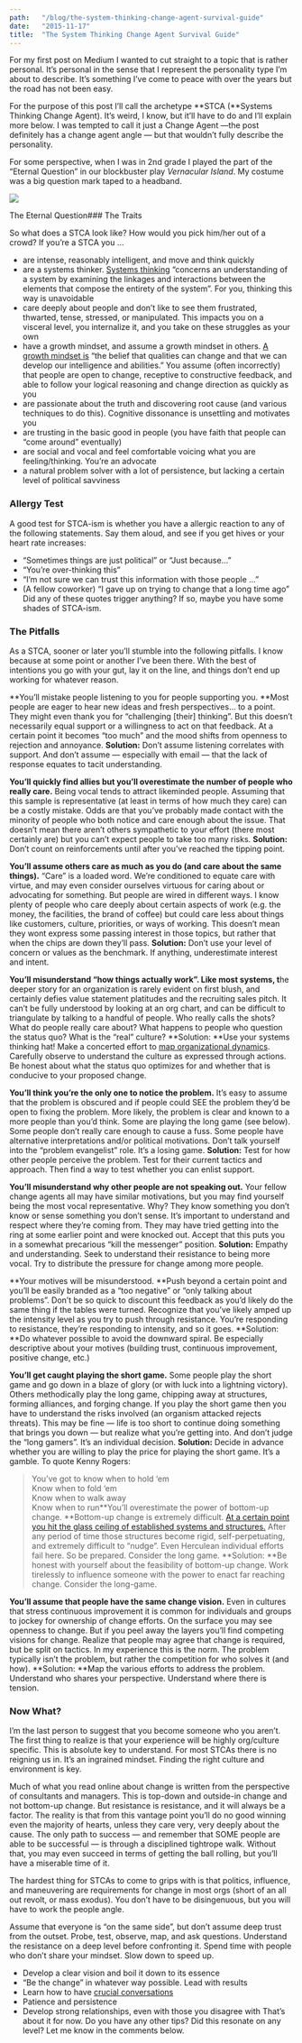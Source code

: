 ```yaml
---
path:	"/blog/the-system-thinking-change-agent-survival-guide"
date:	"2015-11-17"
title:	"The System Thinking Change Agent Survival Guide"
---
```


For my first post on Medium I wanted to cut straight to a topic that is rather personal. It’s personal in the sense that I represent the personality type I’m about to describe. It’s something I’ve come to peace with over the years but the road has not been easy.

For the purpose of this post I’ll call the archetype **STCA (**Systems Thinking Change Agent). It’s weird, I know, but it’ll have to do and I’ll explain more below. I was tempted to call it just a Change Agent —the post definitely has a change agent angle — but that wouldn’t fully describe the personality.

For some perspective, when I was in 2nd grade I played the part of the “Eternal Question” in our blockbuster play *Vernacular Island*. My costume was a big question mark taped to a headband.

![](/images/1*OrSJKFXvexqC3Mx8-TOTVg.png)

The Eternal Question### The Traits

So what does a STCA look like? How would you pick him/her out of a crowd? If you’re a STCA you …

* are intense, reasonably intelligent, and move and think quickly
* are a systems thinker. [Systems thinking](https://en.wikipedia.org/wiki/Systems_thinking) “concerns an understanding of a system by examining the linkages and interactions between the elements that compose the entirety of the system”. For you, thinking this way is unavoidable
* care deeply about people and don’t like to see them frustrated, thwarted, tense, stressed, or manipulated. This impacts you on a visceral level, you internalize it, and you take on these struggles as your own
* have a growth mindset, and assume a growth mindset in others. [A growth mindset is](http://ww2.kqed.org/mindshift/2015/11/16/growth-mindset-clearing-up-some-common-confusions/) “the belief that qualities can change and that we can develop our intelligence and abilities.” You assume (often incorrectly) that people are open to change, receptive to constructive feedback, and able to follow your logical reasoning and change direction as quickly as you
* are passionate about the truth and discovering root cause (and various techniques to do this). Cognitive dissonance is unsettling and motivates you
* are trusting in the basic good in people (you have faith that people can “come around” eventually)
* are social and vocal and feel comfortable voicing what you are feeling/thinking. You’re an advocate
* a natural problem solver with a lot of persistence, but lacking a certain level of political savviness
### Allergy Test

A good test for STCA-ism is whether you have a allergic reaction to any of the following statements. Say them aloud, and see if you get hives or your heart rate increases:

* “Sometimes things are just political” or “Just because…”
* “You’re over-thinking this”
* “I’m not sure we can trust this information with those people …”
* (A fellow coworker) “I gave up on trying to change that a long time ago”
Did any of these quotes trigger anything? If so, maybe you have some shades of STCA-ism.

### The Pitfalls

As a STCA, sooner or later you’ll stumble into the following pitfalls. I know because at some point or another I’ve been there. With the best of intentions you go with your gut, lay it on the line, and things don’t end up working for whatever reason.

**You’ll mistake people listening to you for people supporting you. **Most people are eager to hear new ideas and fresh perspectives… to a point. They might even thank you for “challenging [their] thinking”. But this doesn’t necessarily equal support or a willingness to act on that feedback. At a certain point it becomes “too much” and the mood shifts from openness to rejection and annoyance. **Solution:** Don’t assume listening correlates with support. And don’t assume — especially with email — that the lack of response equates to tacit understanding.

**You’ll quickly find allies but you’ll overestimate the number of people who really care.** Being vocal tends to attract likeminded people. Assuming that this sample is representative (at least in terms of how much they care) can be a costly mistake. Odds are that you’ve probably made contact with the minority of people who both notice and care enough about the issue. That doesn’t mean there aren’t others sympathetic to your effort (there most certainly are) but you can’t expect people to take too many risks. **Solution:** Don’t count on reinforcements until after you’ve reached the tipping point.

**You’ll assume others care as much as you do (and care about the same things).** “Care” is a loaded word. We’re conditioned to equate care with virtue, and may even consider ourselves virtuous for caring about or advocating for something. But people are wired in different ways. I know plenty of people who care deeply about certain aspects of work (e.g. the money, the facilities, the brand of coffee) but could care less about things like customers, culture, priorities, or ways of working. This doesn’t mean they wont express some passing interest in those topics, but rather that when the chips are down they’ll pass. **Solution:** Don’t use your level of concern or values as the benchmark. If anything, underestimate interest and intent.

**You’ll misunderstand “how things actually work”. **Like most systems,** t**he deeper story for an organization is rarely evident on first blush, and certainly defies value statement platitudes and the recruiting sales pitch. It can’t be fully understood by looking at an org chart, and can be difficult to triangulate by talking to a handful of people. Who really calls the shots? What do people really care about? What happens to people who question the status quo? What is the “real” culture? **Solution: **Use your systems thinking hat! Make a concerted effort to [map organizational dynamics](http://blog.strategyzer.com/posts/2015/10/13/the-culture-map-a-systematic-intentional-tool-for-designing-great-company-culture). Carefully observe to understand the culture as expressed through actions. Be honest about what the status quo optimizes for and whether that is conducive to your proposed change.

**You’ll think you’re the only one to notice the problem.** It’s easy to assume that the problem is obscured and if people could SEE the problem they’d be open to fixing the problem. More likely, the problem is clear and known to a more people than you’d think. Some are playing the long game (see below). Some people don’t really care enough to cause a fuss. Some people have alternative interpretations and/or political motivations. Don’t talk yourself into the “problem evangelist” role. It’s a losing game. **Solution:** Test for how other people perceive the problem. Test for their current tactics and approach. Then find a way to test whether you can enlist support.

**You’ll misunderstand why other people are not speaking out.** Your fellow change agents all may have similar motivations, but you may find yourself being the most vocal representative. Why? They know something you don’t know or sense something you don’t sense. It’s important to understand and respect where they’re coming from. They may have tried getting into the ring at some earlier point and were knocked out. Accept that this puts you in a somewhat precarious “kill the messenger” position. **Solution:** Empathy and understanding. Seek to understand their resistance to being more vocal. Try to distribute the pressure for change among more people.

**Your motives will be misunderstood. **Push beyond a certain point and you’ll be easily branded as a “too negative” or “only talking about problems”. Don’t be so quick to discount this feedback as you’d likely do the same thing if the tables were turned. Recognize that you’ve likely amped up the intensity level as you try to push through resistance. You’re responding to resistance, they’re responding to intensity, and so it goes. **Solution: **Do whatever possible to avoid the downward spiral. Be especially descriptive about your motives (building trust, continuous improvement, positive change, etc.)

**You’ll get caught playing the short game.** Some people play the short game and go down in a blaze of glory (or with luck into a lightning victory). Others methodically play the long game, chipping away at structures, forming alliances, and forging change. If you play the short game then you have to understand the risks involved (an organism attacked rejects threats). This may be fine — life is too short to continue doing something that brings you down — but realize what you’re getting into. And don’t judge the “long gamers”. It’s an individual decision. **Solution:** Decide in advance whether you are willing to play the price for playing the short game. It’s a gamble. To quote Kenny Rogers:


> You’ve got to know when to hold ‘em  
> Know when to fold ‘em  
> Know when to walk away  
> Know when to run**You’ll overestimate the power of bottom-up change. **Bottom-up change is extremely difficult. [At a certain point you hit the glass ceiling of established systems and structures.](http://www.craiglarman.com/wiki/index.php?title=Larman%27s_Laws_of_Organizational_Behavior) After any period of time those structures become rigid, self-perpetuating, and extremely difficult to “nudge”. Even Herculean individual efforts fail here. So be prepared. Consider the long game. **Solution: **Be honest with yourself about the feasibility of bottom-up change. Work tirelessly to influence someone with the power to enact far reaching change. Consider the long-game.

**You’ll assume that people have the same change vision.** Even in cultures that stress continuous improvement it is common for individuals and groups to jockey for ownership of change efforts. On the surface you may see openness to change. But if you peel away the layers you’ll find competing visions for change. Realize that people may agree that change is required, but be split on tactics. In my experience this is the norm. The problem typically isn’t the problem, but rather the competition for who solves it (and how). **Solution: **Map the various efforts to address the problem. Understand who shares your perspective. Understand where there is tension.

### Now What?

I’m the last person to suggest that you become someone who you aren’t. The first thing to realize is that your experience will be highly org/culture specific. This is absolute key to understand. For most STCAs there is no reigning us in. It’s an ingrained mindset. Finding the right culture and environment is key.

Much of what you read online about change is written from the perspective of consultants and managers. This is top-down and outside-in change and not bottom-up change. But resistance is resistance, and it will always be a factor. The reality is that from this vantage point you’ll do no good winning even the majority of hearts, unless they care very, very deeply about the cause. The only path to success — and remember that SOME people are able to be successful — is through a disciplined tightrope walk. Without that, you may even succeed in terms of getting the ball rolling, but you’ll have a miserable time of it.

The hardest thing for STCAs to come to grips with is that politics, influence, and maneuvering are requirements for change in most orgs (short of an all out revolt, or mass exodus). You don’t have to be disingenuous, but you will have to work the people angle.

Assume that everyone is “on the same side”, but don’t assume deep trust from the outset. Probe, test, observe, map, and ask questions. Understand the resistance on a deep level before confronting it. Spend time with people who don’t share your mindset. Slow down to speed up.

* Develop a clear vision and boil it down to its essence
* “Be the change” in whatever way possible. Lead with results
* Learn how to have [crucial conversations](http://www.amazon.com/Crucial-Conversations-Talking-Stakes-Edition/dp/1469266822)
* Patience and persistence
* Develop strong relationships, even with those you disagree with
That’s about it for now. Do you have any other tips? Did this resonate on any level? Let me know in the comments below.

